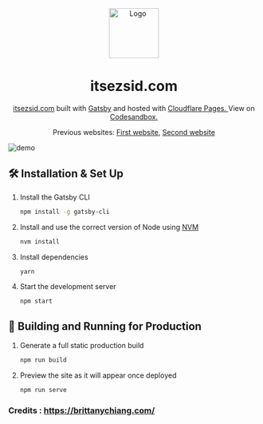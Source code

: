 <div align="center">
  <img alt="Logo" src="https://raw.githubusercontent.com/itsezsid/website/main/src/images/logo.png" width="100" />
</div>
<h1 align="center">
  itsezsid.com
</h1>
<p align="center">
  <a href="https://itsezsid.com" target="_blank">itsezsid.com</a> built with <a href="https://www.gatsbyjs.org/" target="_blank">Gatsby</a> and hosted with <a href="https://pages.cloudflare.com/" target="_blank">Cloudflare Pages. </a> View on <a href="https://codesandbox.io/s/github/itsezsid/website" target="_blank"> Codesandbox.</a>
</p>
<p align="center">
  Previous websites:
  <a href="https://github.com/itsezsid/itsezsid" target="_blank">First website</a>,
  <a href="https://github.com/itsezsid/old-website" target="_blank">Second website</a>
</p>


![demo](https://raw.githubusercontent.com/itsezsid/website/main/static/og.png)


## 🛠 Installation & Set Up

1. Install the Gatsby CLI

   ```sh
   npm install -g gatsby-cli
   ```

2. Install and use the correct version of Node using [NVM](https://github.com/nvm-sh/nvm)

   ```sh
   nvm install
   ```

3. Install dependencies

   ```sh
   yarn
   ```

4. Start the development server

   ```sh
   npm start
   ```
## 🚀 Building and Running for Production

1. Generate a full static production build

   ```sh
   npm run build
   ```

1. Preview the site as it will appear once deployed

   ```sh
   npm run serve
   ```



### Credits : https://brittanychiang.com/
